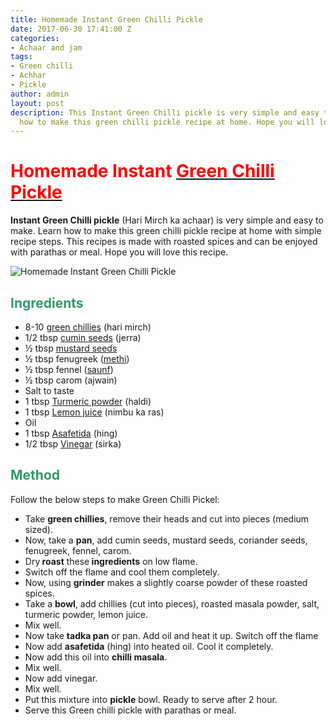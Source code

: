 ```yaml
---
title: Homemade Instant Green Chilli Pickle
date: 2017-06-30 17:41:00 Z
categories:
- Achaar and jam
tags:
- Green chilli
- Achhar
- Pickle
author: admin
layout: post
description: This Instant Green Chilli pickle is very simple and easy to make. Learn
  how to make this green chilli pickle recipe at home. Hope you will love this recipe.
---
```


<h1><span style="font-weight: 400;"><strong><span style="color: #ff0000;">Homemade Instant </span></strong><a class="zem_slink" title="List of Indian pickles" href="http://en.wikipedia.org/wiki/List_of_Indian_pickles" target="_blank" rel="wikipedia noopener noreferrer"><strong><span style="color: #ff0000;">Green Chilli Pickle</span></strong></a></span></h1>
<b>Instant Green Chilli pickle</b> (Hari Mirch ka achaar) is very simple and easy to make. Learn how to make this green chilli pickle recipe at home with simple recipe steps. This recipes is made with roasted spices and can be enjoyed with parathas or meal. Hope you will love this recipe.

![Homemade Instant Green Chilli Pickle]({{site.img_url}}/2017/06/homemade-instant-green-chilli-pickle.jpg)
<h2><span style="color: #339966;"><strong>Ingredients</strong></span></h2>
<ul>
 	<li><span style="font-weight: 400;">8-10 <a class="zem_slink" title="Chili pepper" href="http://en.wikipedia.org/wiki/Chili_pepper" target="_blank" rel="wikipedia noopener noreferrer">green chillies</a> (hari mirch)</span></li>
 	<li><span style="font-weight: 400;">1/2 tbsp <a class="zem_slink" title="Cumin" href="http://en.wikipedia.org/wiki/Cumin" target="_blank" rel="wikipedia noopener noreferrer">cumin seeds</a> (jerra)</span></li>
 	<li><span style="font-weight: 400;">½ tbsp <a class="zem_slink" title="Mustard seed" href="http://en.wikipedia.org/wiki/Mustard_seed" target="_blank" rel="wikipedia noopener noreferrer">mustard seeds</a></span></li>
 	<li><span style="font-weight: 400;">½ tbsp fenugreek (<a class="zem_slink" title="Fenugreek" href="http://en.wikipedia.org/wiki/Fenugreek" target="_blank" rel="wikipedia noopener noreferrer">methi</a>)</span></li>
 	<li><span style="font-weight: 400;">½ tbsp fennel (<a class="zem_slink" title="Fennel" href="http://en.wikipedia.org/wiki/Fennel" target="_blank" rel="wikipedia noopener noreferrer">saunf</a>)</span></li>
 	<li><span style="font-weight: 400;">½ tbsp carom (ajwain)</span></li>
 	<li><span style="font-weight: 400;">Salt to taste</span></li>
 	<li><span style="font-weight: 400;">1 tbsp <a class="zem_slink" title="Turmeric" href="http://en.wikipedia.org/wiki/Turmeric" target="_blank" rel="wikipedia noopener noreferrer">Turmeric powder</a> (haldi)</span></li>
 	<li><span style="font-weight: 400;">1 tbsp <a class="zem_slink" title="Lemon" href="http://en.wikipedia.org/wiki/Lemon" target="_blank" rel="wikipedia noopener noreferrer">Lemon juice</a> (nimbu ka ras)</span></li>
 	<li><span style="font-weight: 400;">Oil</span></li>
 	<li><span style="font-weight: 400;">1 tbsp <a class="zem_slink" title="Asafoetida" href="http://en.wikipedia.org/wiki/Asafoetida" target="_blank" rel="wikipedia noopener noreferrer">Asafetida</a> (hing)</span></li>
 	<li><span style="font-weight: 400;">1/2 tbsp <a class="zem_slink" title="Vinegar" href="http://en.wikipedia.org/wiki/Vinegar" target="_blank" rel="wikipedia noopener noreferrer">Vinegar</a> (sirka)</span></li>
</ul>
<h2><strong><span style="color: #339966;">Method</span></strong></h2>
Follow the below steps to make Green Chilli Pickel:
<script async src="//pagead2.googlesyndication.com/pagead/js/adsbygoogle.js"></script>
<!-- post -->
<ins class="adsbygoogle" style="display: block;" data-ad-client="ca-pub-8391089480493038" data-ad-slot="4079886109" data-ad-format="auto"></ins>
<script>
(adsbygoogle = window.adsbygoogle || []).push({});
</script>
<ul>
 	<li><span style="font-weight: 400;">Take <strong>green chillies</strong>, remove their heads and cut into pieces (medium sized).</span></li>
 	<li><span style="font-weight: 400;">Now, take a <strong>pan</strong>, add cumin seeds, mustard seeds, coriander seeds, fenugreek, fennel, carom.</span></li>
 	<li><span style="font-weight: 400;">Dry<strong> roast</strong> these<strong> ingredients</strong> on low flame.</span></li>
 	<li><span style="font-weight: 400;">Switch off the flame and cool them completely.</span></li>
 	<li><span style="font-weight: 400;">Now, using <strong>grinder</strong> makes a slightly coarse powder of these roasted spices.</span></li>
 	<li><span style="font-weight: 400;">Take a <strong>bowl</strong>, add chillies (cut into pieces), roasted masala powder, salt, turmeric powder, lemon juice.</span></li>
 	<li><span style="font-weight: 400;">Mix well.</span></li>
 	<li><span style="font-weight: 400;">Now take <strong>tadka pan</strong> or pan. Add oil and heat it up. Switch off the flame</span></li>
 	<li><span style="font-weight: 400;">Now add <strong>asafetida</strong> (hing) into heated oil. Cool it completely.</span></li>
 	<li><span style="font-weight: 400;">Now add this oil into <strong>chilli masala</strong>.</span></li>
 	<li><span style="font-weight: 400;">Mix well.</span></li>
 	<li><span style="font-weight: 400;">Now add vinegar.</span></li>
 	<li><span style="font-weight: 400;">Mix well.</span></li>
 	<li><span style="font-weight: 400;">Put this mixture into <strong>pickle</strong> bowl. Ready to serve after 2 hour.</span></li>
 	<li>Serve this Green chilli pickle with parathas or meal.</li>
</ul>
&nbsp;
 
